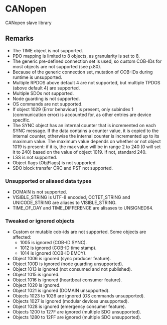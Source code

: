 # CANopen
CANopen slave library

## Remarks
- The TIME object is not supported.
- PDO mapping is limited to 8 objects, as granularity is set to 8.
- The generic pre-defined connection set is used, so custom COB-IDs for most objects are not supported (see p.80).
- Because of the generic connection set, mutation of COB-IDs during runtime is unsupported.
- Multiple RPDOS above default 4 are not supported, but multiple TPDOS (above default 4) are supported.
- Multiple SDOs not supported.
- Node guarding is not supported.
- OS commands are not supported.
- If object 1029 (Error behaviour) is present, only subindex 1 (communication error) is accounted for, as other entries are device specific.
- The SYNC object has an internal counter that is incremented on each SYNC message. If the data contains a counter value, it is copied to the internal counter, otherwise the internal counter is incremented up to its maximum value.
The maximum value depends on whether or not object 1019 is present: if it is, the max value will be in range 2 to 240 (0 will set it to 240) based on the value of object 1019. If not, standard 240.
- LSS is not supported.
- Object flags (ObjFlags) is not supported.
- SDO block transfer CRC and PST not supported.
### Unsupported or aliased data types
- DOMAIN is not supported.
- VISIBLE_STRING is UTF-8 encoded, OCTET_STRING and UNICODE_STRING are aliases to VISIBLE_STRING.
- TIME_OF_DAY and TIME_DIFFERENCE are alisases to UNSIGNED64.
### Tweaked or ignored objects
- Custom or mutable cob-ids are not supported. Some objects are affected:
    - 1005 is ignored (COB-ID SYNC).
    - 1012 is ignored (COB-ID time stamp).
    - 1014 is ignored (COB-ID EMCY).
- Object 1006 is ignored (sync producer feature).
- Object 100D is ignored (node guarding unsupported).
- Object 1013 is ignored (not consumed and not published).
- Object 1015 is ignored.
- Object 1016 is ignored (heartbeat consumer feature).
- Object 1020 is ignored.
- Object 1021 is ignored (DOMAIN unsupported).
- Objects 1023 to 1026 are ignored (OS commands unsupported).
- Objects 1027 is ignored (modular devices unsupported).
- Object 1028 is ignored (emergency consumer feature).
- Objects 1200 to 127F are ignored (multiple SDO unsupported).
- Objects 1280 to 12FF are ignored (multiple SDO unsupported).
